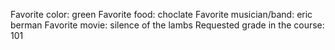 Favorite color: green
Favorite food: choclate
Favorite musician/band: eric berman
Favorite movie: silence of the lambs
Requested grade in the course: 101
